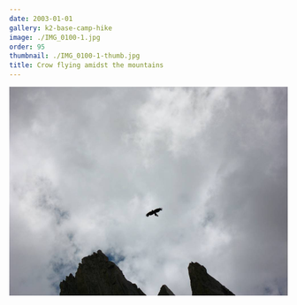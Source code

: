 ```yaml
---
date: 2003-01-01
gallery: k2-base-camp-hike
image: ./IMG_0100-1.jpg
order: 95
thumbnail: ./IMG_0100-1-thumb.jpg
title: Crow flying amidst the mountains
---
```


![Crow flying amidst the mountains](./IMG_0100-1.jpg)